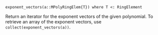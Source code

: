 ```
exponent_vectors(a::MPolyRingElem{T}) where T <: RingElement
```

Return an iterator for the exponent vectors of the given polynomial. To retrieve an array of the exponent vectors, use `collect(exponent_vectors(a))`.
